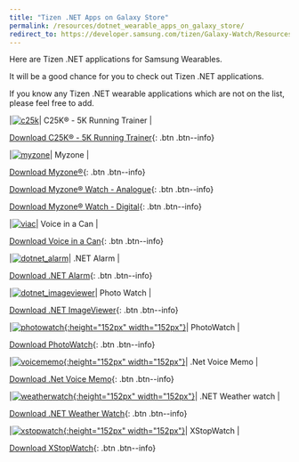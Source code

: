 ```yaml
---
title: "Tizen .NET Apps on Galaxy Store"
permalink: /resources/dotnet_wearable_apps_on_galaxy_store/
redirect_to: https://developer.samsung.com/tizen/Galaxy-Watch/Resources/Samples/Apps-on-store.html
---
```


Here are Tizen .NET applications for Samsung Wearables.

It will be a good chance for you to check out Tizen .NET applications.

If you know any Tizen .NET wearable applications which are not on the list, please feel free to add.

|<a href="https://www.c25k.com/">![c25k]({{site.url}}{{site.baseurl}}/assets/images/resources/watchapps/c25k.png)</a>| C25K&reg; - 5K Running Trainer	|

[Download C25K&reg; - 5K Running Trainer](http://apps.samsung.com/gear/appDetail.as?appId=com.zenlabsfitness.C25KWatchApp){: .btn .btn--info}


|<a href="https://myzone.org">![myzone]({{site.url}}{{site.baseurl}}/assets/images/resources/watchapps/myzone.png)</a>| Myzone	|

[Download Myzone&reg;](http://apps.samsung.com/gear/appDetail.as?appId=org.myzone.wearable){: .btn .btn--info}

[Download Myzone&reg; Watch - Analogue](http://apps.samsung.com/gear/appDetail.as?appId=org.myzone.wearable.watchface.analogue){: .btn .btn--info}

[Download Myzone&reg; Watch - Digital](http://apps.samsung.com/gear/appDetail.as?appId=org.myzone.wearable.watchface){: .btn .btn--info}


|<a href="https://voiceinacan.com">![viac]({{site.url}}{{site.baseurl}}/assets/images/resources/watchapps/viac.png)</a>| Voice in a Can |

[Download Voice in a Can](http://apps.samsung.com/gear/appDetail.as?appId=com.atadore.VoiceInACan.Wearable){: .btn .btn--info}


|<a href="https://github.com/Samsung/Tizen-CSharp-Samples/tree/master/Wearable/Alarm" >![dotnet_alarm]({{site.url}}{{site.baseurl}}/assets/images/resources/watchapps/dotnet_alarm.png)</a>| .NET Alarm |

[Download .NET Alarm](http://apps.samsung.com/gear/appDetail.as?appId=org.tizen.example.Alarm){: .btn .btn--info}


|<a href="https://github.com/Samsung/Tizen-CSharp-Samples/tree/master/Wearable/ImageViewer" >![dotnet_imageviewer]({{site.url}}{{site.baseurl}}/assets/images/resources/watchapps/dotnet_imageviewer.png)</a>| Photo Watch |

[Download .NET ImageViewer](http://apps.samsung.com/gear/appDetail.as?appId=org.tizen.example.ImageViewer){: .btn .btn--info}


|<a href="https://github.com/Samsung/Tizen-CSharp-Samples/tree/master/Wearable/PhotoWatch" >![photowatch]({{site.url}}{{site.baseurl}}/assets/images/resources/watchapps/photowatch.png){:height="152px" width="152px"}</a>| PhotoWatch |

[Download PhotoWatch](http://apps.samsung.com/gear/appDetail.as?appId=org.tizen.example.PhotoWatch){: .btn .btn--info}


|<a href="https://github.com/Samsung/Tizen-CSharp-Samples/tree/master/Wearable/VoiceMemo" >![voicememo]({{site.url}}{{site.baseurl}}/assets/images/resources/watchapps/voicememo.png){:height="152px" width="152px"}</a>| .Net Voice Memo |

[Download .Net Voice Memo](http://apps.samsung.com/gear/appDetail.as?appId=org.tizen.example.Net.VoiceMemo.Tizen.Wearable){: .btn .btn--info}


|<a href="https://github.com/Samsung/Tizen-CSharp-Samples/tree/master/Wearable/WeatherWatch" >![weatherwatch]({{site.url}}{{site.baseurl}}/assets/images/resources/watchapps/weatherwatch.png){:height="152px" width="152px"}</a>| .NET Weather watch |

[Download .NET Weather Watch](http://apps.samsung.com/gear/appDetail.as?appId=org.tizen.example.Net.WeatherWatch){: .btn .btn--info}


|<a href="https://github.com/Samsung/Tizen-CSharp-Samples/tree/master/Wearable/XStopWatch" >![xstopwatch]({{site.url}}{{site.baseurl}}/assets/images/resources/watchapps/xstopwatch.png){:height="152px" width="152px"}</a>| XStopWatch |

[Download XStopWatch](http://apps.samsung.com/gear/appDetail.as?appId=org.tizen.example.XStopWatch){: .btn .btn--info}


[c25k]: {{site.url}}{{site.baseurl}}/assets/images/resources/watchapps/c25k.png
[myzone]: {{site.url}}{{site.baseurl}}/assets/images/resources/watchapps/myzone.png
[viac]: {{site.url}}{{site.baseurl}}/assets/images/resources/watchapps/viac.png
[dotnet_alarm]: {{site.url}}{{site.baseurl}}/assets/images/resources/watchapps/dotnet_alarm.png
[dotnet_imageviewer]: {{site.url}}{{site.baseurl}}/assets/images/resources/watchapps/dotnet_imageviewer.png
[photowatch]: {{site.url}}{{site.baseurl}}/assets/images/resources/watchapps/photowatch.png
[voicememo]: {{site.url}}{{site.baseurl}}/assets/images/resources/watchapps/voicememo.png
[weatherwatch]: {{site.url}}{{site.baseurl}}/assets/images/resources/watchapps/weatherwatch.png
[xstopwatch]: {{site.url}}{{site.baseurl}}/assets/images/resources/watchapps/xstopwatch.png
